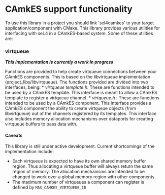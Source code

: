 <!--
  Copyright 2018, Data61
  Commonwealth Scientific and Industrial Research Organisation (CSIRO)
  ABN 41 687 119 230.

  This software may be distributed and modified according to the terms of
  the BSD 2-Clause license. Note that NO WARRANTY is provided.
  See "LICENSE_BSD2.txt" for details.

     @TAG(DATA61_BSD)
  -->

# CAmkES support functionality

To use this library in a project you should link 'sel4camkes' to your target
application/component with CMake. This library provides various utilities for
interfacing with seL4 in a CAmkES-based system. Some of these utilities are:

### virtqueue

**_This implementation is currently a work in progress_**

Functions are provided to help create virtqueue connections between your CAmkES
components. This is based on the libvirtqueue implementation
(project_libs/libvirtqueue). The functions provided are divided into two
interfaces, being:
    * _virtqueue template.h:_ These are functions intended to be used by a
    CAmkES template. This interface is meant to allow a CAmkES template to
    register a virtqueue channel.
    * _virtqueue.h_ : These are functions intended to be used by a CAmkES
    component. This interface provides a CAmkES component the ability to
    create virtqueue objects (from libvirtqueue) out of the channels
    registered by its templates. This interface also includes
    memory allocation mechanisms over dataports for creating virtqueue buffers
    to pass data with.

#### Caveats

This library is still under active development. Current shortcomings of the
implementation include:
* Each virtqueue is expected to have its own shared memory buffer region. Thus
  allocating a virtqueue buffer will always return the same region of memory. The
  allocation mechanisms are intended to be changed to work over a global memory region with
  other components.
* The maximum number of virtqueues a component can register is defined by `MAX_CAMKES_VIRTQUEUE_ID`
